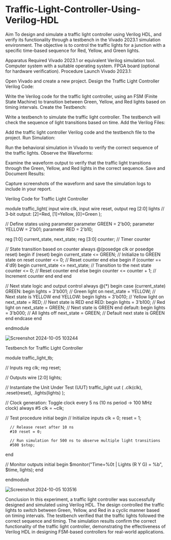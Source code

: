 # Traffic-Light-Controller-Using-Verilog-HDL
Aim
To design and simulate a traffic light controller using Verilog HDL, and verify its functionality through a testbench in the Vivado 2023.1 simulation environment. The objective is to control the traffic lights for a junction with a specific time-based sequence for Red, Yellow, and Green lights.

Apparatus Required
Vivado 2023.1 or equivalent Verilog simulation tool.
Computer system with a suitable operating system.
FPGA board (optional for hardware verification).
Procedure
Launch Vivado 2023.1:

Open Vivado and create a new project.
Design the Traffic Light Controller Verilog Code:

Write the Verilog code for the traffic light controller, using an FSM (Finite State Machine) to transition between Green, Yellow, and Red lights based on timing intervals.
Create the Testbench:

Write a testbench to simulate the traffic light controller. The testbench will check the sequence of light transitions based on time.
Add the Verilog Files:

Add the traffic light controller Verilog code and the testbench file to the project.
Run Simulation:

Run the behavioral simulation in Vivado to verify the correct sequence of the traffic lights.
Observe the Waveforms:

Examine the waveform output to verify that the traffic light transitions through the Green, Yellow, and Red lights in the correct sequence.
Save and Document Results:

Capture screenshots of the waveform and save the simulation logs to include in your report.

Verilog Code for Traffic Light Controller

module traffic_light(
    input wire clk,
    input wire reset,
    output reg [2:0] lights // 3-bit output: [2]=Red, [1]=Yellow, [0]=Green
);

// Define states using parameter
parameter GREEN  = 2'b00;
parameter YELLOW = 2'b01;
parameter RED    = 2'b10;

reg [1:0] current_state, next_state;
reg [3:0] counter;  // Timer counter

// State transition based on counter
always @(posedge clk or posedge reset) begin
    if (reset) begin
        current_state <= GREEN;  // Initialize to GREEN state on reset
        counter <= 0;            // Reset counter
    end else begin
        if (counter == 4'd9) begin
            current_state <= next_state;  // Transition to the next state
            counter <= 0;                 // Reset counter
        end else begin
            counter <= counter + 1;       // Increment counter
        end
    end
end

// Next state logic and output control
always @(*) begin
    case (current_state)
        GREEN: begin
            lights = 3'b001;  // Green light on
            next_state = YELLOW;  // Next state is YELLOW
        end
        YELLOW: begin
            lights = 3'b010;  // Yellow light on
            next_state = RED;     // Next state is RED
        end
        RED: begin
            lights = 3'b100;  // Red light on
            next_state = GREEN;   // Next state is GREEN
        end
        default: begin
            lights = 3'b000;  // All lights off
            next_state = GREEN;   // Default next state is GREEN
        end
    endcase
end

endmodule         

![Screenshot 2024-10-05 103244](https://github.com/user-attachments/assets/53dbea20-100f-4f92-86b4-53cf55f3aa78)


Testbench for Traffic Light Controller

module traffic_light_tb;

  // Inputs
  reg clk;
  reg reset;

  // Outputs
  wire [2:0] lights;

  // Instantiate the Unit Under Test (UUT)
  traffic_light uut (
      .clk(clk),
      .reset(reset),
      .lights(lights)
  );

  // Clock generation: Toggle clock every 5 ns (10 ns period -> 100 MHz clock)
  always #5 clk = ~clk;

  // Test procedure
  initial begin
      // Initialize inputs
      clk = 0;
      reset = 1;

      // Release reset after 10 ns
      #10 reset = 0;

      // Run simulation for 500 ns to observe multiple light transitions
      #500 $stop;
  end

  // Monitor outputs
  initial begin
      $monitor("Time=%0t | Lights (R Y G) = %b", $time, lights);
  end

endmodule

![Screenshot 2024-10-05 103516](https://github.com/user-attachments/assets/61afe672-d238-4078-b1a3-d7f6edef638a)


Conclusion
In this experiment, a traffic light controller was successfully designed and simulated using Verilog HDL. The design controlled the traffic lights to switch between Green, Yellow, and Red in a cyclic manner based on timing intervals. The testbench verified that the traffic lights followed the correct sequence and timing. The simulation results confirm the correct functionality of the traffic light controller, demonstrating the effectiveness of Verilog HDL in designing FSM-based controllers for real-world applications.
